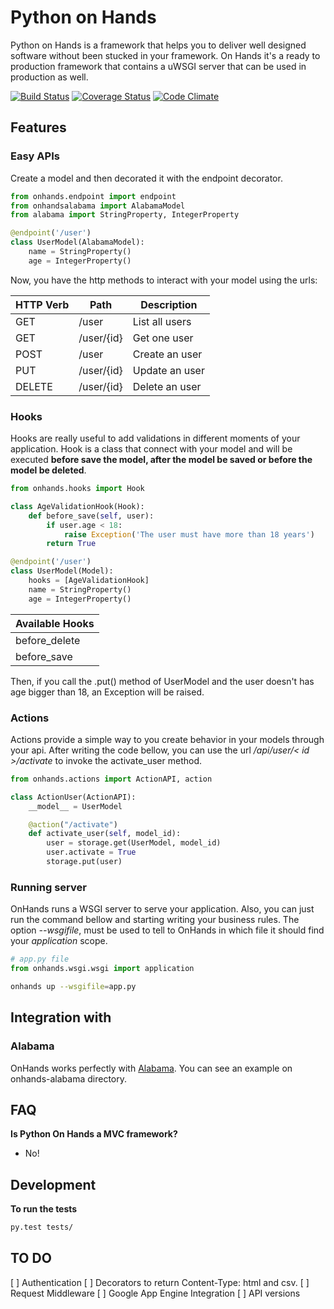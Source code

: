 # Python on Hands

Python on Hands is a framework that helps you to deliver well designed software without been stucked in your framework. On Hands it's a ready to production framework that contains a uWSGI server that can be used in production as well.

[![Build Status](https://travis-ci.org/felipevolpone/onhands.svg?branch=master)](https://travis-ci.org/felipevolpone/onhands)
[![Coverage Status](https://coveralls.io/repos/felipevolpone/onhands/badge.svg?branch=master&service=github)](https://coveralls.io/github/felipevolpone/onhands?branch=master)
[![Code Climate](https://codeclimate.com/github/felipevolpone/onhands/badges/gpa.svg)](https://codeclimate.com/github/felipevolpone/onhands)

## Features

### Easy APIs
Create a model and then decorated it with the endpoint decorator.
```python
from onhands.endpoint import endpoint
from onhandsalabama import AlabamaModel
from alabama import StringProperty, IntegerProperty

@endpoint('/user')
class UserModel(AlabamaModel):
    name = StringProperty()
    age = IntegerProperty()
```
Now, you have the http methods to interact with your model using the urls:

|HTTP Verb | Path | Description          |
|--------- | ---- | -------------------- |
|  GET     | /user| List all users       |
|  GET     | /user/{id} | Get one user   |
|  POST    | /user| Create an user       |
|  PUT     | /user/{id} | Update an user |
|  DELETE  | /user/{id} | Delete an user |


### Hooks
Hooks are really useful to add validations in different moments of your application. Hook is a class that connect with your model and will be executed **before save the model, after the model be saved or before the model be deleted**.
```python
from onhands.hooks import Hook

class AgeValidationHook(Hook):
    def before_save(self, user):
        if user.age < 18:
            raise Exception('The user must have more than 18 years')
        return True

@endpoint('/user')
class UserModel(Model):
    hooks = [AgeValidationHook]
    name = StringProperty()
    age = IntegerProperty()
```
| Available Hooks |
| --------------- |
|  before_delete  |
|  before_save    |  


Then, if you call the .put() method of UserModel and the user doesn't has age bigger than 18, an Exception will be raised.

### Actions
Actions provide a simple way to you create behavior in your models through your api. After writing the code bellow, you can use the url */api/user/< id >/activate* to invoke the activate_user method.
```python
from onhands.actions import ActionAPI, action

class ActionUser(ActionAPI):
    __model__ = UserModel

    @action("/activate")
    def activate_user(self, model_id):
        user = storage.get(UserModel, model_id)
        user.activate = True
        storage.put(user)
```

### Running server
OnHands runs a WSGI server to serve your application. Also, you can just run the command bellow and starting writing your business rules. The option *--wsgifile*, must be used to tell to OnHands in which file it should find your *application* scope.

```python
# app.py file
from onhands.wsgi.wsgi import application
```

```bash
onhands up --wsgifile=app.py
```

## Integration with

### Alabama
OnHands works perfectly with [Alabama](http://github.com/felipevolpone/alabama_orm). You can see an example on onhands-alabama directory.

## FAQ
**Is Python On Hands a MVC framework?**
- No!

## Development
**To run the tests**
```bash
py.test tests/
```

## TO DO
[ ] Authentication
[ ] Decorators to return Content-Type: html and csv.
[ ] Request Middleware
[ ] Google App Engine Integration
[ ] API versions
